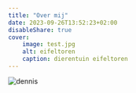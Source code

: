 ```yaml
---
title: "Over mij"
date: 2023-09-26T13:52:23+02:00
disableShare: true
cover:
    image: test.jpg
    alt: eifeltoren
    caption: dierentuin eifeltoren
---
```

![dennis](/dennis.jpg)
